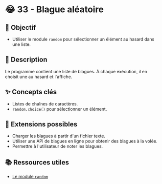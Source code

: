 # 😂 33 - Blague aléatoire

## 🎯 Objectif

- Utiliser le module `random` pour sélectionner un élément au hasard dans une liste.

## 📝 Description

Le programme contient une liste de blagues. À chaque exécution, il en choisit une au hasard et l'affiche.

## ✨ Concepts clés

- Listes de chaînes de caractères.
- `random.choice()` pour sélectionner un élément.

## 🚀 Extensions possibles

- Charger les blagues à partir d'un fichier texte.
- Utiliser une API de blagues en ligne pour obtenir des blagues à la volée.
- Permettre à l'utilisateur de noter les blagues.

## 📚 Ressources utiles

- [Le module `random`](https://docs.python.org/3/library/random.html)